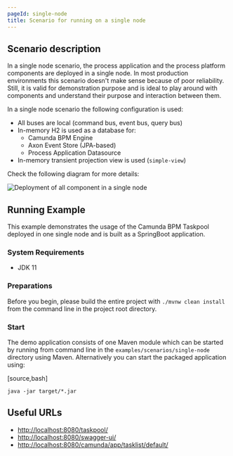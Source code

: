 ```yaml
---
pageId: single-node
title: Scenario for running on a single node
---
```


## Scenario description

In a single node scenario, the process application and the process platform components are deployed in a single node.
In most production environments this scenario doesn't make sense because of poor reliability. Still, it is valid for
demonstration purpose and is ideal to play around with components and understand their purpose and interaction between them.

In a single node scenario the following configuration is used:

* All buses are local (command bus, event bus, query bus)
* In-memory H2 is used as a database for:
  - Camunda BPM Engine
  - Axon Event Store (JPA-based)
  - Process Application Datasource
* In-memory transient projection view is used (`simple-view`)

Check the following diagram for more details:

![Deployment of all component in a single node](/img/deployment-single.png)

## Running Example

This example demonstrates the usage of the Camunda BPM Taskpool deployed in one single node and is
built as a SpringBoot application.

### System Requirements

* JDK 11

### Preparations

Before you begin, please build the entire project with `./mvnw clean install` from the command line in the project root directory.

### Start

The demo application consists of one Maven module which can be started by running from command line in
the `examples/scenarios/single-node` directory using Maven. Alternatively you can start the packaged application using:

[source,bash]
```
java -jar target/*.jar
```

## Useful URLs

* [http://localhost:8080/taskpool/](http://localhost:8080/taskpool/)
* [http://localhost:8080/swagger-ui/](http://localhost:8080/swagger-ui/)
* [http://localhost:8080/camunda/app/tasklist/default/](http://localhost:8080/camunda/app/tasklist/default/)
